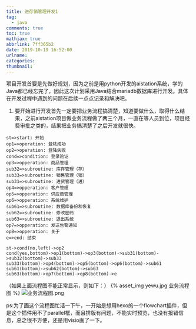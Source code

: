 ```yaml
---
title: 进存销管理开发1
tag:
  - java
comments: true
toc: true
mathjax: true
abbrlink: 7ff365b2
date: 2019-10-19 16:52:00
urlname:
categories:
thumbnail:
---
```

项目开发首要是先做好规划，因为之前是用python开发的aistation系统，学的Java都已经忘完了，因此这次计划采用Java结合mariadb数据库进行开发。具体在开发过程中遇到的问题在后续一点点记录和解决吧。
1. 要开始进行开发首先一定要把业务流程搞清楚，知道要做什么，取得什么结果，之前aistation项目做业务流程做了两三个月，一直在等人员到位，项目经费审批之类的，结果把业务搞清楚了之后开发就很快。

```shell
st=>start: 开始
op1=>operation: 登陆成功
op2=>operation: 登陆失败
cond=>condition: 登录验证
op3=>opperation: 商品管理
sub32=>subroutine: 库存管理（存）
sub33=>subroutine: 销售管理（销）
sub31=>subroutine: 进货管理（进）
op4=>opperation: 客户管理
op5=>opperation: 供应商管理
op6=>opperation: 系统维护
sub61=>subroutine: 数据库备份和恢复
sub62=>subroutine: 修改密码
sub63=>subroutine: 退出系统
op7=>opperation: 发送告警通知
op8=>opperation: 关于
e=>end: 结束

st->cond(no,left)->op2
cond(yes,bottom)->op1(bottom)->op3(bottom)->sub31(bottom)->sub32(bottom)->sub33
sub33(bottom)->op4(bottom)->op5(bottom)->op6(bottom)->sub61
sub61(bottom)->sub62(bottom)->sub63
sub63(bottom)->op7(bottom)->op8(bottom)->e
```

（如果上面流程图不能正常显示，则如下：）
{% asset_img yewu.jpg 业务流程图 %}
![业务流程图.png](https://i.loli.net/2019/10/20/dGm8UaIqirJCDfY.png)

ps:为了画这个流程图忙活一下午，一开始是想用hexo的一个flowchart插件，但是这个插件用不了parallel框，而且排版有问题，不能实时预览，也没有报错信息，总之很不方便，还是用visio画了一下。

